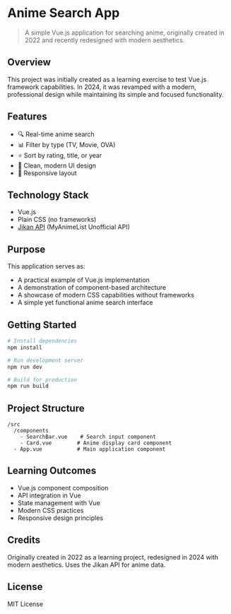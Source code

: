 # Anime Search App

> A simple Vue.js application for searching anime, originally created in 2022 and recently redesigned with modern aesthetics.

## Overview

This project was initially created as a learning exercise to test Vue.js framework capabilities. In 2024, it was revamped with a modern, professional design while maintaining its simple and focused functionality.

## Features

- 🔍 Real-time anime search
- 📊 Filter by type (TV, Movie, OVA)
- ⭐ Sort by rating, title, or year
- 🎨 Clean, modern UI design
- 📱 Responsive layout

## Technology Stack

- Vue.js
- Plain CSS (no frameworks)
- [Jikan API](https://jikan.moe/) (MyAnimeList Unofficial API)

## Purpose

This application serves as:
- A practical example of Vue.js implementation
- A demonstration of component-based architecture
- A showcase of modern CSS capabilities without frameworks
- A simple yet functional anime search interface

## Getting Started

```bash
# Install dependencies
npm install

# Run development server
npm run dev

# Build for production
npm run build
```

## Project Structure

```
/src
  /components
    - SearchBar.vue    # Search input component
    - Card.vue        # Anime display card component
  - App.vue           # Main application component
```

## Learning Outcomes

- Vue.js component composition
- API integration in Vue
- State management with Vue
- Modern CSS practices
- Responsive design principles

## Credits

Originally created in 2022 as a learning project, redesigned in 2024 with modern aesthetics. Uses the Jikan API for anime data.

## License

MIT License